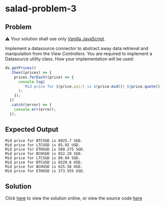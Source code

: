 # salad-problem-3

## Problem

⚠️ Your solution shall use only [Vanilla JavaScript](http://vanilla-js.com/).

Implement a datasource connector to abstract away data retrieval and manipulation from the *View Controllers*. You are required to implement a Datasource utility class. How your implementation will be used:

```jsx
ds.getPrices()
  .then((prices) => {
    prices.forEach((price) => {
      console.log(
        `Mid price for ${price.pair} is ${price.mid()} ${price.quote()}.`
      );
    });
  })
  .catch((error) => {
    console.err(error);
  });
```

## Expected Output

```
Mid price for BTCSGD is 8925.7 SGD.
Mid price for LTCUSD is 65.92 USD.
Mid price for ETHSGD is 509.275 SGD.
Mid price for BCHSGD is 852.29 SGD.
Mid price for LTCSGD is 89.94 SGD.
Mid price for BTCUSD is 6529.6 USD.
Mid price for BCHUSD is 625.58 USD.
Mid price for ETHUSD is 373.555 USD.
```

## Solution

Click [here](https://jsfiddle.net/hr21Lztn/) to view the solution online, or view the source code [here](index.js)
